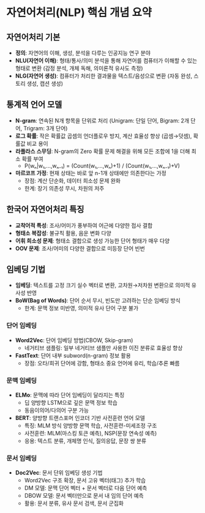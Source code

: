 # 자연어처리(NLP) 핵심 개념 요약

## 자연어처리 기본
- **정의**: 자연어의 이해, 생성, 분석을 다루는 인공지능 연구 분야
- **NLU(자연어 이해)**: 형태/통사/의미 분석을 통해 자연어를 컴퓨터가 이해할 수 있는 형태로 변환 (감정 분석, 개체 독해, 의미론적 유사도 측정)
- **NLG(자연어 생성)**: 컴퓨터가 처리한 결과물을 텍스트/음성으로 변환 (자동 완성, 스토리 생성, 캡션 생성)

## 통계적 언어 모델
- **N-gram**: 연속된 N개 항목을 단위로 처리 (Unigram: 단일 단어, Bigram: 2개 단어, Trigram: 3개 단어)
- **로그 확률**: 작은 확률값 곱셈의 언더플로우 방지, 계산 효율성 향상 (곱셈→덧셈), 확률값 비교 용이
- **라플라스 스무딩**: N-gram의 Zero 확률 문제 해결을 위해 모든 조합에 1을 더해 최소 확률 부여
  - P(wₙ|w₁,...,wₙ₋₁) = (Count(w₁,...,wₙ)+1) / (Count(w₁,...,wₙ₋₁)+V)
- **마르코프 가정**: 현재 상태는 바로 앞 n-1개 상태에만 의존한다는 가정
  - 장점: 계산 단순화, 데이터 희소성 문제 완화
  - 한계: 장기 의존성 무시, 차원의 저주

## 한국어 자연어처리 특징
- **교착어적 특성**: 조사/어미가 풍부하여 어근에 다양한 접사 결합
- **형태소 복잡성**: 불규칙 활용, 음운 변화 다양
- **어휘 희소성 문제**: 형태소 결합으로 생성 가능한 단어 형태가 매우 다양
- **OOV 문제**: 조사/어미의 다양한 결합으로 미등장 단어 빈번

## 임베딩 기법
- **임베딩**: 텍스트를 고정 크기 실수 벡터로 변환, 고차원→저차원 변환으로 의미적 유사성 반영
- **BoW(Bag of Words)**: 단어 순서 무시, 빈도만 고려하는 단순 임베딩 방식
  - 한계: 문맥 정보 미반영, 의미적 유사 단어 구분 불가

### 단어 임베딩
- **Word2Vec**: 단어 임베딩 방법(CBOW, Skip-gram)
  - 네거티브 샘플링: 일부 네거티브 샘플만 사용한 이진 분류로 효율성 향상
- **FastText**: 단어 내부 subword(n-gram) 정보 활용
  - 장점: 오타/희귀 단어에 강함, 형태소 중요 언어에 유리, 학습/추론 빠름

### 문맥 임베딩
- **ELMo**: 문맥에 따라 단어 임베딩이 달라지는 특징
  - 딥 양방향 LSTM으로 깊은 문맥 정보 학습
  - 동음이의어/다의어 구분 가능
- **BERT**: 양방향 트랜스포머 인코더 기반 사전훈련 언어 모델
  - 특징: MLM 방식 양방향 문맥 학습, 사전훈련-미세조정 구조
  - 사전훈련: MLM(마스킹 토큰 예측), NSP(문장 연속성 예측)
  - 응용: 텍스트 분류, 개체명 인식, 질의응답, 문장 쌍 분류

### 문서 임베딩
- **Doc2Vec**: 문서 단위 임베딩 생성 기법
  - Word2Vec 구조 확장, 문서 고유 벡터(태그) 추가 학습
  - DM 모델: 문맥 단어 벡터 + 문서 벡터로 다음 단어 예측
  - DBOW 모델: 문서 벡터만으로 문서 내 임의 단어 예측
  - 활용: 문서 분류, 유사 문서 검색, 문서 군집화 